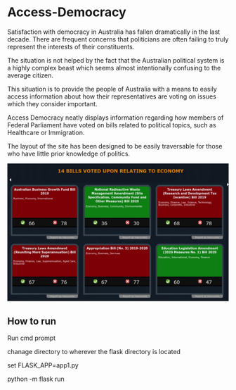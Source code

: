 # Access-Democracy
Satisfaction with democracy in Australia has fallen dramatically in the last decade. There are frequent concerns that politicians are often failing to truly represent the interests of their constituents.

The situation is not helped by the fact that the Australian political system is a highly complex beast which seems almost intentionally confusing to the average citizen.

This situation is to provide the people of Australia with a means to easily access information about how their representatives are voting on issues which they consider important.

Access Democracy neatly displays information regarding how members of Federal Parliament have voted on bills related to political topics, such as Healthcare or Immigration. 

The layout of the site has been designed to be easily traversable for those who have little prior knowledge of politics.

![vote 1](https://github.com/MichaelAdekola/Access-Democracy/blob/develop/images/IMG_6642.jpg)

## How to run

Run cmd prompt

chanage directory to wherever the flask directory is located

set FLASK_APP=app1.py

python -m flask run
